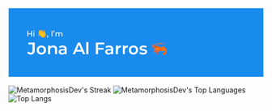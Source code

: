 ![Alt Text](banner.png)

![MetamorphosisDev's Streak](https://github-readme-streak-stats.herokuapp.com/?user=MetamorphosisDev&theme=tokyonight&hide_border=true)
![MetamorphosisDev's Top Languages](https://github-readme-stats.vercel.app/api/top-langs/?username=MetamorphosisDev&theme=tokyonight&show_icons=true&hide_border=true&layout=compact)
![Top Langs](https://github-readme-stats.vercel.app/api/top-langs/?username=anuraghazra&hide_progress=true)
